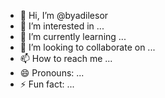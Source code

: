 - 👋 Hi, I’m @byadilesor
- 👀 I’m interested in ...
- 🌱 I’m currently learning ...
- 💞️ I’m looking to collaborate on ...
- 📫 How to reach me ...
- 😄 Pronouns: ...
- ⚡ Fun fact: ...

<!---
byadilesor/byadilesor is a ✨ special ✨ repository because its `README.md` (this file) appears on your GitHub profile.
You can click the Preview link to take a look at your changes.
--->
